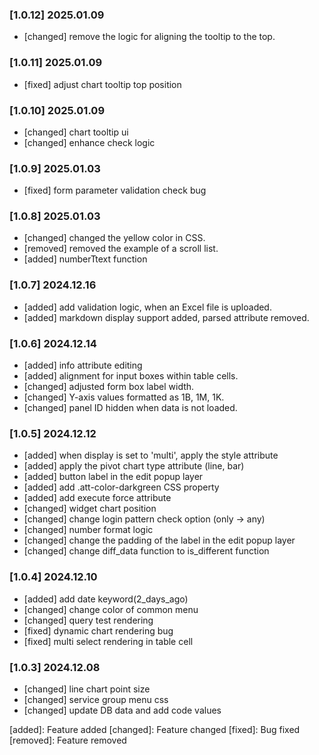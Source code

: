 ### [1.0.12] 2025.01.09
- [changed] remove the logic for aligning the tooltip to the top.

### [1.0.11] 2025.01.09
- [fixed] adjust chart tooltip top position 


### [1.0.10] 2025.01.09
- [changed] chart tooltip ui
- [changed] enhance check logic

### [1.0.9] 2025.01.03
- [fixed] form parameter validation check bug

### [1.0.8] 2025.01.03
- [changed] changed the yellow color in CSS.
- [removed] removed the example of a scroll list.
- [added] numberTtext function

### [1.0.7] 2024.12.16
- [added] add validation logic, when an Excel file is uploaded.
- [added] markdown display support added, parsed attribute removed.

### [1.0.6] 2024.12.14
- [added] info attribute editing
- [added] alignment for input boxes within table cells.
- [changed] adjusted form box label width.
- [changed] Y-axis values formatted as 1B, 1M, 1K.
- [changed] panel ID hidden when data is not loaded.

### [1.0.5] 2024.12.12
- [added] when display is set to 'multi', apply the style attribute
- [added] apply the pivot chart type attribute (line, bar)
- [added] button label in the edit popup layer
- [added] add .att-color-darkgreen CSS property
- [added] add execute force attribute
- [changed] widget chart position
- [changed] change login pattern check option (only -> any)
- [changed] number format logic
- [changed] change the padding of the label in the edit popup layer
- [changed] change diff_data function to is_different function

### [1.0.4] 2024.12.10
- [added] add date keyword(2_days_ago)
- [changed] change color of common menu 
- [changed] query test rendering
- [fixed] dynamic chart rendering bug
- [fixed] multi select rendering in table cell

### [1.0.3] 2024.12.08
- [changed] line chart point size
- [changed] service group menu css 
- [changed] update DB data and add code values


[added]: Feature added 
[changed]: Feature changed 
[fixed]: Bug fixed 
[removed]: Feature removed